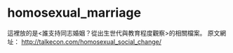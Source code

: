 # homosexual_marriage
這裡放的是<誰支持同志婚姻？從出生世代與教育程度觀察>的相關檔案。
原文網址：
http://talkecon.com/homosexual_social_change/
